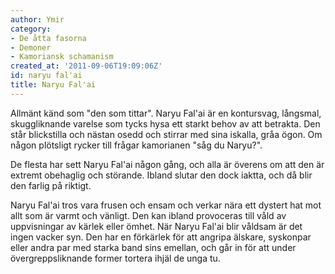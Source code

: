 ```yaml
---
author: Ymir
category:
- De åtta fasorna
- Demoner
- Kamoriansk schamanism
created_at: '2011-09-06T19:09:06Z'
id: naryu fal'ai
title: Naryu Fal'ai
---
```

Allmänt känd som "den som tittar". Naryu Fal'ai är en kontursvag, långsmal, skuggliknande varelse som tycks hysa ett starkt behov av att betrakta. Den står blickstilla och nästan osedd och stirrar med sina iskalla, gråa ögon. Om någon plötsligt rycker till frågar kamorianen "såg du Naryu?".

De flesta har sett Naryu Fal'ai någon gång, och alla är överens om att den är extremt obehaglig och störande. Ibland slutar den dock iaktta, och då blir den farlig på riktigt.

Naryu Fal'ai tros vara frusen och ensam och verkar nära ett dystert hat mot allt som är varmt och vänligt. Den kan ibland provoceras till våld av uppvisningar av kärlek eller ömhet. När Naryu Fal'ai blir våldsam är det ingen vacker syn. Den har en förkärlek för att angripa älskare, syskonpar eller andra par med starka band sins emellan, och går in för att under övergreppsliknande former tortera ihjäl de unga tu.